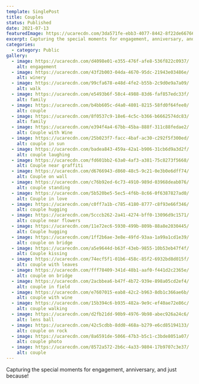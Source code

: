 ```yaml
---
template: SinglePost
title: Couples
status: Published
date: 2021-07-13
featuredImage: https://ucarecdn.com/3da571fe-ebb3-4077-8442-8f22de667663/
excerpt: Capturing the special moments for engagement, anniversary, and just because!
categories:
  - category: Public
gallery:
  - image: https://ucarecdn.com/d4098e01-e355-476f-afe8-536f822c0937/
    alt: engagement
  - image: https://ucarecdn.com/43f2b003-04da-4670-95dc-21943e03486e/
    alt: winery
  - image: https://ucarecdn.com/99cfa678-e48d-4fe2-b55b-2c9d0e9a7a09/
    alt: walk
  - image: https://ucarecdn.com/e5493b6f-58c4-4988-83d6-faf857edc33f/
    alt: family
  - image: https://ucarecdn.com/b4bb605c-d4a0-4801-8215-58fd0f64fee0/
    alt: couple
  - image: https://ucarecdn.com/8f0537c9-18e6-4c5c-b366-b6662574dc83/
    alt: family
  - image: https://ucarecdn.com/e394f4a4-67bb-45ba-888f-311c88fedae2/
    alt: Couple with Wine
  - image: https://ucarecdn.com/25b023f7-facc-4baf-ac30-c292f5f300ed/
    alt: couple in sun
  - image: https://ucarecdn.com/badea843-459a-42a1-b906-31cb6d9a3d2f/
    alt: couple laughing
  - image: https://ucarecdn.com/fd601bb2-63a0-4af3-a381-75c8273f5668/
    alt: Couple near graffiti
  - image: https://ucarecdn.com/d6766943-d860-48c5-9c21-0e3b0e6dff74/
    alt: Couple on wall
  - image: https://ucarecdn.com/c76b92ed-6c73-4910-989d-03968deab076/
    alt: couple standing
  - image: https://ucarecdn.com/5b520be5-5ec5-4f6b-8c66-0f6387827ad0/
    alt: Couple in love
  - image: https://ucarecdn.com/c0ff7a1b-c785-4180-8777-c8f93e66f346/
    alt: couple hugging
  - image: https://ucarecdn.com/5cccb262-2a41-4274-bff0-13096d9c1571/
    alt: couple near flowers
  - image: https://ucarecdn.com/11e72ec6-5930-499b-809b-88a8e2030445/
    alt: Couple hugging
  - image: https://ucarecdn.com/1ff2b6ae-3e8e-49fd-93aa-1a99a1cd1e39/
    alt: couple on bridge
  - image: https://ucarecdn.com/a5e9644d-b63f-43eb-9855-10b53eb47f4f/
    alt: Couple kissing
  - image: https://ucarecdn.com/74ecf5f1-01b6-458c-85f2-6932bd8d015f/
    alt: couple with leaves
  - image: https://ucarecdn.com/fff78409-341d-48b1-aaf0-f441d2c2365e/
    alt: couple on bridge
  - image: https://ucarecdn.com/2acbbea6-b47f-4b72-939e-898a05cd2ef4/
    alt: couple in field
  - image: https://ucarecdn.com/e7607015-eab8-42c2-b963-8db1c366ae6b/
    alt: couple with wine
  - image: https://ucarecdn.com/15b394c6-b935-482a-9e9c-ef40ae72e86c/
    alt: couple walking
  - image: https://ucarecdn.com/d2fb21dd-90b9-4976-9b98-abec926a24c6/
    alt: lens ball
  - image: https://ucarecdn.com/42c5cdbb-8dd0-468a-b279-e6cd85194133/
    alt: couple on rock
  - image: https://ucarecdn.com/8a6591de-5066-47b3-b5c1-c3bde8051a07/
    alt: couple photo
  - image: https://ucarecdn.com/8572a572-2b6c-4a33-9804-17b9707c3e37/
    alt: couple
---
```

Capturing the special moments for engagement, anniversary, and just because!